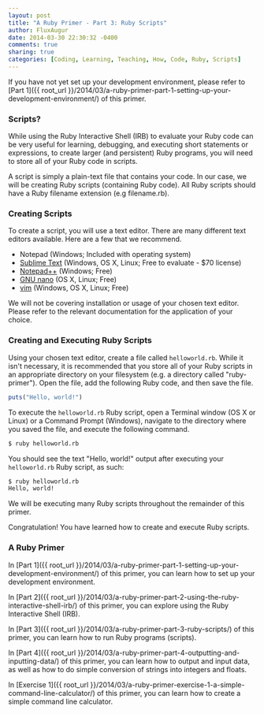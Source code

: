 ```yaml
---
layout: post
title: "A Ruby Primer - Part 3: Ruby Scripts"
author: FluxAugur
date: 2014-03-30 22:30:32 -0400
comments: true
sharing: true
categories: [Coding, Learning, Teaching, How, Code, Ruby, Scripts]
---
```

If you have not yet set up your development environment, please refer to [Part 1]({{ root_url }}/2014/03/a-ruby-primer-part-1-setting-up-your-development-environment/) of this primer.

### Scripts?

While using the Ruby Interactive Shell (IRB) to evaluate your Ruby code can be very useful for learning, debugging, and executing short statements or expressions, to create larger (and persistent) Ruby programs, you will need to store all of your Ruby code in scripts.

A script is simply a plain-text file that contains your code. In our case, we will be creating Ruby scripts (containing Ruby code). All Ruby scripts should have a Ruby filename extension (e.g filename.rb).

### Creating Scripts

To create a script, you will use a text editor. There are many different text editors available. Here are a few that we recommend.

- Notepad (Windows; Included with operating system)
- [Sublime Text](http://www.sublimetext.com/) (Windows, OS X, Linux; Free to evaluate - $70 license)
- [Notepad++](http://notepad-plus-plus.org/) (Windows; Free)
- [GNU nano](http://www.nano-editor.org/) (OS X, Linux; Free)
- [vim](http://www.vim.org/) (Windows, OS X, Linux; Free)

We will not be covering installation or usage of your chosen text editor. Please refer to the relevant documentation for the application of your choice.

### Creating and Executing Ruby Scripts

Using your chosen text editor, create a file called `helloworld.rb`. While it isn't necessary, it is recommended that you store all of your Ruby scripts in an appropriate directory on your filesystem (e.g. a directory called "ruby-primer"). Open the file, add the following Ruby code, and then save the file.

``` ruby helloworld.rb
puts("Hello, world!")
```

To execute the `helloworld.rb` Ruby script, open a Terminal window (OS X or Linux) or a Command Prompt (Windows), navigate to the directory where you saved the file, and execute the following command.

``` bash Executing helloworld.rb
$ ruby helloworld.rb
```

You should see the text "Hello, world!" output after executing your `helloworld.rb` Ruby script, as such:

``` bash Executing helloworld.rb (with output)
$ ruby helloworld.rb
Hello, world!
```

We will be executing many Ruby scripts throughout the remainder of this primer.

Congratulation! You have learned how to create and execute Ruby scripts.

### A Ruby Primer

In [Part 1]({{ root_url }}/2014/03/a-ruby-primer-part-1-setting-up-your-development-environment/) of this primer, you can learn how to set up your development environment.

In [Part 2]({{ root_url }}/2014/03/a-ruby-primer-part-2-using-the-ruby-interactive-shell-irb/) of this primer, you can explore using the Ruby Interactive Shell (IRB).

In [Part 3]({{ root_url }}/2014/03/a-ruby-primer-part-3-ruby-scripts/) of this primer, you can learn how to run Ruby programs (scripts).

In [Part 4]({{ root_url }}/2014/03/a-ruby-primer-part-4-outputting-and-inputting-data/) of this primer, you can learn how to output and input data, as well as how to do simple conversion of strings into integers and floats.

In [Exercise 1]({{ root_url }}/2014/03/a-ruby-primer-exercise-1-a-simple-command-line-calculator/) of this primer, you can learn how to create a simple command line calculator.
